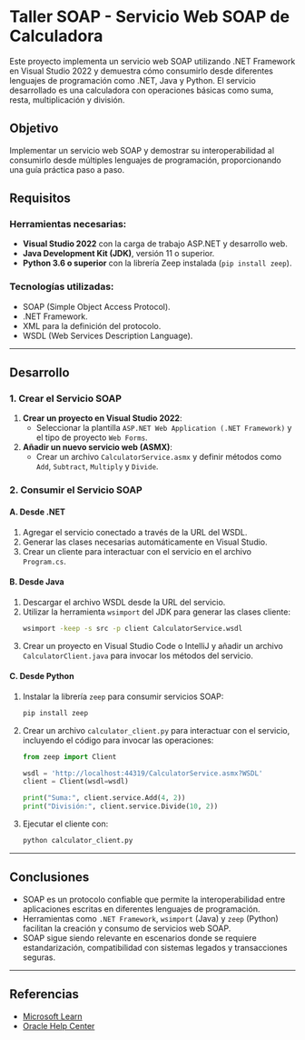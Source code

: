 # Taller SOAP - Servicio Web SOAP de Calculadora

Este proyecto implementa un servicio web SOAP utilizando .NET Framework en Visual Studio 2022 y demuestra cómo consumirlo desde diferentes lenguajes de programación como .NET, Java y Python. El servicio desarrollado es una calculadora con operaciones básicas como suma, resta, multiplicación y división.

## Objetivo
Implementar un servicio web SOAP y demostrar su interoperabilidad al consumirlo desde múltiples lenguajes de programación, proporcionando una guía práctica paso a paso.

## Requisitos
### Herramientas necesarias:
- **Visual Studio 2022** con la carga de trabajo ASP.NET y desarrollo web.
- **Java Development Kit (JDK)**, versión 11 o superior.
- **Python 3.6 o superior** con la librería Zeep instalada (`pip install zeep`).

### Tecnologías utilizadas:
- SOAP (Simple Object Access Protocol).
- .NET Framework.
- XML para la definición del protocolo.
- WSDL (Web Services Description Language).

---

## Desarrollo
### 1. Crear el Servicio SOAP
1. **Crear un proyecto en Visual Studio 2022**:
   - Seleccionar la plantilla `ASP.NET Web Application (.NET Framework)` y el tipo de proyecto `Web Forms`.
2. **Añadir un nuevo servicio web (ASMX)**:
   - Crear un archivo `CalculatorService.asmx` y definir métodos como `Add`, `Subtract`, `Multiply` y `Divide`.

### 2. Consumir el Servicio SOAP
#### A. Desde .NET
1. Agregar el servicio conectado a través de la URL del WSDL.
2. Generar las clases necesarias automáticamente en Visual Studio.
3. Crear un cliente para interactuar con el servicio en el archivo `Program.cs`.

#### B. Desde Java
1. Descargar el archivo WSDL desde la URL del servicio.
2. Utilizar la herramienta `wsimport` del JDK para generar las clases cliente:
   ```bash
   wsimport -keep -s src -p client CalculatorService.wsdl
   ```
3. Crear un proyecto en Visual Studio Code o IntelliJ y añadir un archivo `CalculatorClient.java` para invocar los métodos del servicio.

#### C. Desde Python
1. Instalar la librería `zeep` para consumir servicios SOAP:
   ```bash
   pip install zeep
   ```
2. Crear un archivo `calculator_client.py` para interactuar con el servicio, incluyendo el código para invocar las operaciones:
   ```python
   from zeep import Client

   wsdl = 'http://localhost:44319/CalculatorService.asmx?WSDL'
   client = Client(wsdl=wsdl)

   print("Suma:", client.service.Add(4, 2))
   print("División:", client.service.Divide(10, 2))
   ```
3. Ejecutar el cliente con:
   ```bash
   python calculator_client.py
   ```

---

## Conclusiones
- SOAP es un protocolo confiable que permite la interoperabilidad entre aplicaciones escritas en diferentes lenguajes de programación.
- Herramientas como `.NET Framework`, `wsimport` (Java) y `zeep` (Python) facilitan la creación y consumo de servicios web SOAP.
- SOAP sigue siendo relevante en escenarios donde se requiere estandarización, compatibilidad con sistemas legados y transacciones seguras.

---

## Referencias
- [Microsoft Learn](https://learn.microsoft.com/en-us/)
- [Oracle Help Center](https://docs.oracle.com/en/)

